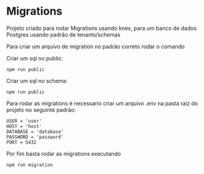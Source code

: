 # Migrations


Projeto criado para rodar Migrations usando knex, para um banco de dados Postgres usando padrão de tenants/schemas


Para criar um arquivo de migration no padrão correto rodar o comando

Criar um sql no public:
```
npm run public
```

Criar um sql no schema:
```
npm run public
```

Para rodar as migrations é necessario criar um arquivo .env na pasta raiz do projeto no seguinte padrão:
```
USER = 'user'
HOST = 'host'
DATABASE = 'database'
PASSWORD = 'password'
PORT = 5432
```

Por fim basta rodar as migrations executando 

```
npm run migration
```

